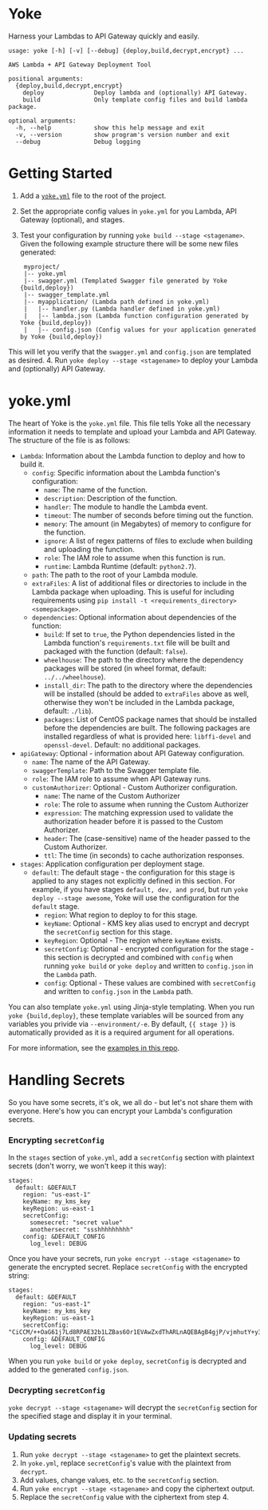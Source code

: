 Yoke
====

Harness your Lambdas to API Gateway quickly and easily.

```
usage: yoke [-h] [-v] [--debug] {deploy,build,decrypt,encrypt} ...

AWS Lambda + API Gateway Deployment Tool

positional arguments:
  {deploy,build,decrypt,encrypt}
    deploy              Deploy lambda and (optionally) API Gateway.
    build               Only template config files and build lambda package.

optional arguments:
  -h, --help            show this help message and exit
  -v, --version         show program's version number and exit
  --debug               Debug logging
```


# Getting Started
1. Add a [`yoke.yml`](#yokeyml) file to the root of the project.
2. Set the appropriate config values in `yoke.yml` for you Lambda, API Gateway (optional), and stages.
3. Test your configuration by running `yoke build --stage <stagename>`. Given the following example structure there will be some new files generated:

        myproject/
        |-- yoke.yml
        |-- swagger.yml (Templated Swagger file generated by Yoke {build,deploy})
        |-- swagger_template.yml
        |-- myapplication/ (Lambda path defined in yoke.yml)
        |   |-- handler.py (Lambda handler defined in yoke.yml)
        |   |-- lambda.json (Lambda function configuration generated by Yoke {build,deploy})
        |   |-- config.json (Config values for your application generated by Yoke {build,deploy})
This will let you verify that the `swagger.yml` and `config.json` are templated as desired.
4. Run `yoke deploy --stage <stagename>` to deploy your Lambda and (optionally) API Gateway.


# yoke.yml

The heart of Yoke is the `yoke.yml` file. This file tells Yoke all the necessary information it needs to template and upload your Lambda and API Gateway. The structure of the file is as follows:

* `Lambda`: Information about the Lambda function to deploy and how to build it.
  * `config`: Specific information about the Lambda function's configuration:
    * `name`: The name of the function.
    * `description`: Description of the function.
    * `handler`: The module to handle the Lambda event.
    * `timeout`: The number of seconds before timing out the function.
    * `memory`: The amount (in Megabytes) of memory to configure for the function.
    * `ignore`: A list of regex patterns of files to exclude when building and uploading the function.
    * `role`: The IAM role to assume when this function is run.
    * `runtime`: Lambda Runtime (default: `python2.7`).
  * `path`: The path to the root of your Lambda module.
  * `extraFiles`: A list of additional files or directories to include in the Lambda package when uploading. This is useful for including requirements using `pip install -t <requirements_directory> <somepackage>`.
  * `dependencies`: Optional information about dependencies of the function:
    * `build`: If set to `true`, the Python dependencies listed in the Lambda function's `requirements.txt` file will be built and packaged with the function (default: `false`).
    * `wheelhouse`: The path to the directory where the dependency packages will be stored (in wheel format, default: `../../wheelhouse`).
    * `install_dir`: The path to the directory where the dependencies will be installed (should be added to `extraFiles` above as well, otherwise they won't be included in the Lambda package, default: `./lib`).
    * `packages`: List of CentOS package names that should be installed before the dependencies are built. The following packages are installed regardless of what is provided here: `libffi-devel` and `openssl-devel`. Default: no additional packages.
* `apiGateway`: Optional - information about API Gateway configuration.
  * `name`: The name of the API Gateway.
  * `swaggerTemplate`: Path to the Swagger template file.
  * `role`: The IAM role to assume when API Gateway runs.
  * `customAuthorizer`: Optional - Custom Authorizer configuration.
    * `name`: The name of the Custom Authorizer
    * `role`: The role to assume when running the Custom Authorizer
    * `expression`: The matching expression used to validate the authorization header before it is passed to the Custom Authorizer.
    * `header`: The (case-sensitive) name of the header passed to the Custom Authorizer.
    * `ttl`: The time (in seconds) to cache authorization responses.
* `stages`: Application configuration per deployment stage.
  * `default`: The default stage - the configuration for this stage is applied to any stages not explicitly defined in this section. For example, if you have stages `default, dev, and prod`, but run `yoke deploy --stage awesome`, Yoke will use the configuration for the `default` stage.
    * `region`: What region to deploy to for this stage.
    * `keyName`: Optional - KMS key alias used to encrypt and decrypt the `secretConfig` section for this stage.
    * `keyRegion`: Optional - The region where `keyName` exists.
    * `secretConfig`: Optional - encrypted configuration for the stage - this section is decrypted and combined with `config` when running `yoke build` or `yoke deploy` and written to `config.json` in the `Lambda` path.
    * `config`: Optional - These values are combined with `secretConfig` and written to `config.json` in the `Lambda` path.

You can also template `yoke.yml` using Jinja-style templating. When you run `yoke {build,deploy}`, these template variables will be sourced from any variables you privide via `--environment/-e`. By default, `{{ stage }}` is automatically provided as it is a required argument for all operations.

For more information, see the [examples in this repo](examples/).


# Handling Secrets
So you have some secrets, it's ok, we all do - but let's not share them with everyone. Here's how you can encrypt your Lambda's configuration secrets.

### Encrypting `secretConfig`
In the `stages` section of `yoke.yml`, add a `secretConfig` section with plaintext secrets (don't worry, we won't keep it this way):

```
stages:
  default: &DEFAULT
    region: "us-east-1"
    keyName: my_kms_key
    keyRegion: us-east-1
    secretConfig:
      somesecret: "secret value"
      anothersecret: "ssshhhhhhhhh"
    config: &DEFAULT_CONFIG
      log_level: DEBUG
```

Once you have your secrets, run `yoke encrypt --stage <stagename>` to generate the encrypted secret. Replace `secretConfig` with the encrypted string:

```
stages:
  default: &DEFAULT
    region: "us-east-1"
    keyName: my_kms_key
    keyRegion: us-east-1
    secretConfig: "CiCCM/++OaG61j7Ld8RPAE32b1LZBas6Or1EVAwZxdThARLnAQEBAgB4gjP/vjmhutY+y3fETwBN9m9S2QWrOjq9RFQMGcXU4QEAAAC+MIG7BgkqhkiG9w0BBwagga0wgaoCAQAwgaQGCSqGSIb3DQEHATAeBglghkgBZQMEAS4wEQQMJesOjJpuXDNgIfyKAgEQgHd7N0goSpc013D8CuSwaVqVWawgp9PJ6F/TkKKGFQVmL7PT+x72EknOFXNUriorHLBX/FBvopkRZLqxRTxRyW9T/Lwm1lXZjHuNF/JGNLr9+F9W8uNTREHf7ZjhfxHMmBG06oBtIWnwa0E8hPZ+XMy7TpzUu/DMXA=="
    config: &DEFAULT_CONFIG
      log_level: DEBUG
```

When you run `yoke build` or `yoke deploy`, `secretConfig` is decrypted and added to the generated `config.json`.


### Decrypting `secretConfig`

`yoke decrypt --stage <stagename>` will decrypt the `secretConfig` section for the specified stage and display it in your terminal.

### Updating secrets
1. Run `yoke decrypt --stage <stagename>` to get the plaintext secrets.
2. In `yoke.yml`, replace `secretConfig`'s value with the plaintext from `decrypt`.
3. Add values, change values, etc. to the `secretConfig` section.
4. Run `yoke encrypt --stage <stagename>` and copy the ciphertext output.
5. Replace the `secretConfig` value with the ciphertext from step 4.

